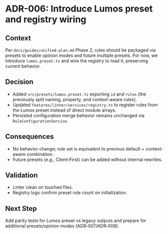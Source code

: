 # ADR-006: Introduce Lumos preset and registry wiring

## Context

Per `docs/guides/unified-plan.md` Phase 2, rules should be packaged via presets to enable opinion modes and future multiple presets. For now, we introduce `lumos.preset.ts` and wire the registry to load it, preserving current behavior.

## Decision

- Added `src/presets/lumos.preset.ts` exporting `id` and `rules` (the previously split naming, property, and context-aware rules).
- Updated `features/linter/services/registry.ts` to register rules from the Lumos preset instead of direct module arrays.
- Persisted configuration merge behavior remains unchanged via `RuleConfigurationService`.

## Consequences

- No behavior change; rule set is equivalent to previous default + context-aware combination.
- Future presets (e.g., Client‑First) can be added without internal rewrites.

## Validation

- Linter clean on touched files.
- Registry logs confirm preset rule count on initialization.

## Next Step

Add parity tests for Lumos preset vs legacy outputs and prepare for additional presets/opinion modes (ADR‑007/ADR‑008).
